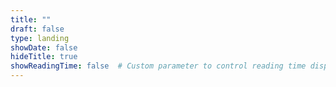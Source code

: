 ```yaml
---
title: ""
draft: false
type: landing
showDate: false
hideTitle: true
showReadingTime: false  # Custom parameter to control reading time display
---
```


